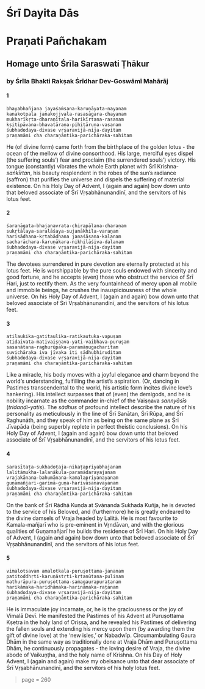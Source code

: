 # Śrī Dayita Dās
# Praṇati Pañchakam

## Homage unto Śrīla Saraswati Ṭhākur

### by Śrīla Bhakti Rakṣak Śrīdhar Dev-Goswāmī Mahārāj

#### 1

    bhayabhañjana jayaśaṁsana-karuṇāyata-nayanam
    kanakotpala janakojjvala-rasasāgara-chayanam
    mukharīkṛta-dharaṇītala-harikīrtana-rasanam
    kṣitipāvana-bhavatāraṇa-pihitāruṇa-vasanam
    śubhadodaya-divase vṛṣaravijā-nija-dayitam
    praṇamāmi cha charaṇāntika-parichāraka-sahitam

He (of divine form) came forth from the birthplace of the golden lotus - the ocean of the mellow of divine consorthood. His large, merciful eyes dispel (the suffering souls’) fear and proclaim (the surrendered souls’) victory. His tongue (constantly) vibrates the whole Earth planet with Śrī Krishna-*saṅkīrtan*, his beauty resplendent in the robes of the sun’s radiance (saffron) that purifies the universe and dispels the suffering of material existence. On his Holy Day of Advent, I (again and again) bow down unto that beloved associate of Śrī Vṛṣabhānunandinī, and the servitors of his lotus feet.

#### 2

    śaraṇāgata-bhajanavrata-chirapālana-charaṇam
    sukṛtālaya-saralāśaya-sujanākhila-varaṇam
    harisādhana-kṛtabādhana janaśāsana-kalanam
    sacharāchara-karuṇākara-nikhilāśiva-dalanam
    śubhadodaya-divase vṛṣaravijā-nija-dayitam
    praṇamāmi cha charaṇāntika-parichāraka-sahitam

The devotees surrendered in pure devotion are eternally protected at his lotus feet. He is worshippable by the pure souls endowed with sincerity and good fortune, and he accepts (even) those who obstruct the service of Śrī Hari, just to rectify them. As the very fountainhead of mercy upon all mobile and immobile beings, he crushes the inauspiciousness of the whole universe. On his Holy Day of Advent, I (again and again) bow down unto that beloved associate of Śrī Vṛṣabhānunandinī, and the servitors of his lotus feet.

#### 3

    atilaukika-gatitaulika-ratikautuka-vapuṣam
    atidaivata-mativaiṣṇava-yati-vaibhava-puruṣam
    sasanātana-raghurūpaka-paramāṇugacharitam
    suvichāraka iva jīvaka iti sādhubhiruditam
    śubhadodaya-divase vṛṣaravijā-nija-dayitam
    praṇamāmi cha charaṇāntika-parichāraka-sahitam

Like a miracle, his body moves with a joyful elegance and charm beyond the world’s understanding, fulfilling the artist’s aspiration. (Or, dancing in Pastimes transcendental to the world, his artistic form incites divine love’s hankering). His intellect surpasses that of (even) the demigods, and he is nobility incarnate as the commander in-chief of the Vaiṣṇava *sannyāsīs* (*tridaṇḍi-yatis*). The *sādhus* of profound intellect describe the nature of his personality as meticulously in the line of Śrī Sanātan, Śrī Rūpa, and Śrī Raghunāth, and they speak of him as being on the same plane as Śrī Jīvapāda (being superbly replete in perfect theistic conclusions). On his Holy Day of Advent, I (again and again) bow down unto that beloved associate of Śrī Vṛṣabhānunandinī, and the servitors of his lotus feet.

#### 4

    sarasītaṭa-sukhadoṭaja-nikaṭapriyabhajanam
    lalitāmukha-lalanākula-paramādarayajanam
    vrajakānana-bahumānana-kamalapriyanayanam
    guṇamañjari-garimā-guṇa-harivāsanavayanam
    śubhadodaya-divase vṛṣaravijā-nija-dayitam
    praṇamāmi cha charaṇāntika-parichāraka-sahitam

On the bank of Śrī Rādhā Kuṇḍa at Svānanda Sukhada Kuñja, he is devoted to the service of his Beloved, and (furthermore) he is greatly endeared to the divine damsels of Vraja headed by Lalitā. He is most favourite to Kamala-mañjarī who is pre-eminent in Vṛndāvan, and with the glorious qualities of Guṇamañjarī he builds the residence of Śrī Hari. On his Holy Day of Advent, I (again and again) bow down unto that beloved associate of Śrī Vṛṣabhānunandinī, and the servitors of his lotus feet.

#### 5

    vimalotsavam amalotkala-puruṣottama-jananam
    patitoddhṛti-karuṇāstṛti-kṛtanūtana-pulinam
    mathurāpura-puruṣottama-samagaurapuraṭanam
    harikāmaka-haridhāmaka-harināmaka-raṭanam
    śubhadodaya-divase vṛṣaravijā-nija-dayitam
    praṇamāmi cha charaṇāntika-parichāraka-sahitam

He is immaculate joy incarnate, or, he is the graciousness or the joy of Vimalā Devī. He manifested the Pastimes of his Advent at Puruṣottama Kṣetra in the holy land of Orissa, and he revealed his Pastimes of delivering the fallen souls and extending his mercy upon them (by awarding them the gift of divine love) at the ‘new isles,’ or Nabadwīp. Circumambulating Gaura Dhām in the same way as traditionally done at Vraja Dhām and Puruṣottama Dhām, he continuously propagates - the loving desire of Vraja, the divine abode of Vaikuṇṭha, and the holy name of Krishna. On his Day of Holy Advent, I (again and again) make my obeisance unto that dear associate of Śrī Vṛṣabhānunandinī, and the servitors of his holy lotus feet.


> page = 260
